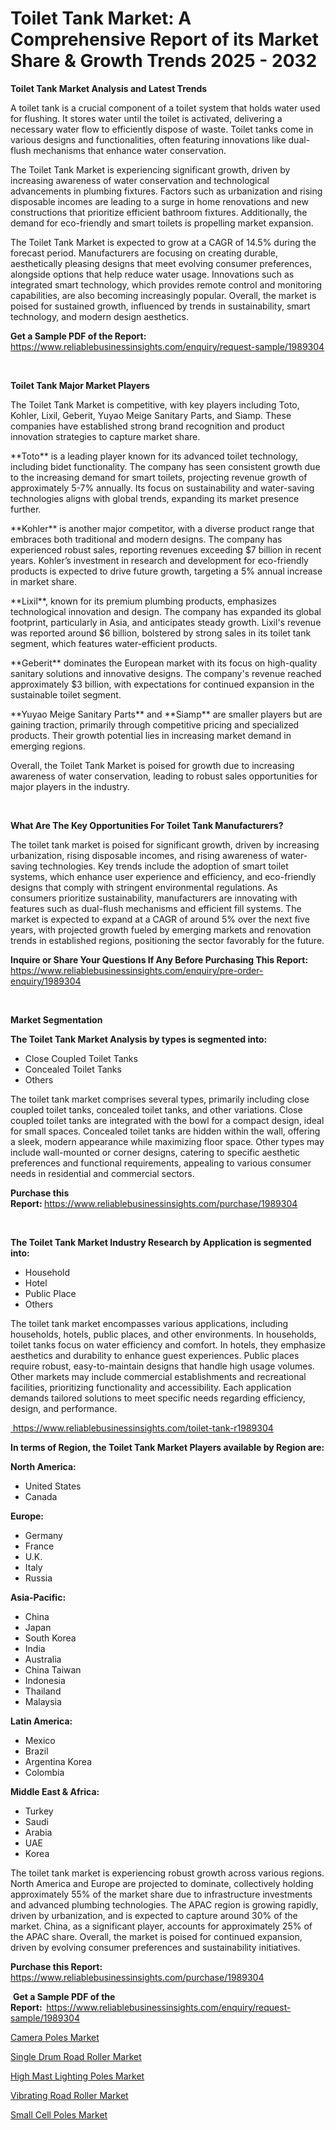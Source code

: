 <p><h1>Toilet Tank Market: A Comprehensive Report of its Market Share & Growth Trends 2025 - 2032</h1></p><p><strong>Toilet Tank Market Analysis and Latest Trends</strong></p>
<p><p>A toilet tank is a crucial component of a toilet system that holds water used for flushing. It stores water until the toilet is activated, delivering a necessary water flow to efficiently dispose of waste. Toilet tanks come in various designs and functionalities, often featuring innovations like dual-flush mechanisms that enhance water conservation.</p><p>The Toilet Tank Market is experiencing significant growth, driven by increasing awareness of water conservation and technological advancements in plumbing fixtures. Factors such as urbanization and rising disposable incomes are leading to a surge in home renovations and new constructions that prioritize efficient bathroom fixtures. Additionally, the demand for eco-friendly and smart toilets is propelling market expansion.</p><p>The Toilet Tank Market is expected to grow at a CAGR of 14.5% during the forecast period. Manufacturers are focusing on creating durable, aesthetically pleasing designs that meet evolving consumer preferences, alongside options that help reduce water usage. Innovations such as integrated smart technology, which provides remote control and monitoring capabilities, are also becoming increasingly popular. Overall, the market is poised for sustained growth, influenced by trends in sustainability, smart technology, and modern design aesthetics.</p></p>
<p><strong>Get a Sample PDF of the Report:&nbsp;</strong> <a href="https://www.reliablebusinessinsights.com/enquiry/request-sample/1989304?utm_campaign=1138&utm_medium=2&utm_source=Github&utm_content=ia&utm_term=20022025&utm_id=toilet-tank">https://www.reliablebusinessinsights.com/enquiry/request-sample/1989304</a></p>
<p>&nbsp;</p>
<p><strong>Toilet Tank Major Market Players</strong></p>
<p><p>The Toilet Tank Market is competitive, with key players including Toto, Kohler, Lixil, Geberit, Yuyao Meige Sanitary Parts, and Siamp. These companies have established strong brand recognition and product innovation strategies to capture market share.</p><p>**Toto** is a leading player known for its advanced toilet technology, including bidet functionality. The company has seen consistent growth due to the increasing demand for smart toilets, projecting revenue growth of approximately 5-7% annually. Its focus on sustainability and water-saving technologies aligns with global trends, expanding its market presence further.</p><p>**Kohler** is another major competitor, with a diverse product range that embraces both traditional and modern designs. The company has experienced robust sales, reporting revenues exceeding $7 billion in recent years. Kohler’s investment in research and development for eco-friendly products is expected to drive future growth, targeting a 5% annual increase in market share.</p><p>**Lixil**, known for its premium plumbing products, emphasizes technological innovation and design. The company has expanded its global footprint, particularly in Asia, and anticipates steady growth. Lixil's revenue was reported around $6 billion, bolstered by strong sales in its toilet tank segment, which features water-efficient products.</p><p>**Geberit** dominates the European market with its focus on high-quality sanitary solutions and innovative designs. The company's revenue reached approximately $3 billion, with expectations for continued expansion in the sustainable toilet segment.</p><p>**Yuyao Meige Sanitary Parts** and **Siamp** are smaller players but are gaining traction, primarily through competitive pricing and specialized products. Their growth potential lies in increasing market demand in emerging regions.</p><p>Overall, the Toilet Tank Market is poised for growth due to increasing awareness of water conservation, leading to robust sales opportunities for major players in the industry.</p></p>
<p>&nbsp;</p>
<p><strong>What Are The Key Opportunities For Toilet Tank Manufacturers?</strong></p>
<p><p>The toilet tank market is poised for significant growth, driven by increasing urbanization, rising disposable incomes, and rising awareness of water-saving technologies. Key trends include the adoption of smart toilet systems, which enhance user experience and efficiency, and eco-friendly designs that comply with stringent environmental regulations. As consumers prioritize sustainability, manufacturers are innovating with features such as dual-flush mechanisms and efficient fill systems. The market is expected to expand at a CAGR of around 5% over the next five years, with projected growth fueled by emerging markets and renovation trends in established regions, positioning the sector favorably for the future.</p></p>
<p><strong>Inquire or Share Your Questions If Any Before Purchasing This Report:</strong> <a href="https://www.reliablebusinessinsights.com/enquiry/pre-order-enquiry/1989304?utm_campaign=1138&utm_medium=2&utm_source=Github&utm_content=ia&utm_term=20022025&utm_id=toilet-tank">https://www.reliablebusinessinsights.com/enquiry/pre-order-enquiry/1989304</a></p>
<p>&nbsp;</p>
<p><strong>Market Segmentation</strong></p>
<p><strong>The Toilet Tank Market Analysis by types is segmented into:</strong></p>
<p><ul><li>Close Coupled Toilet Tanks</li><li>Concealed Toilet Tanks</li><li>Others</li></ul></p>
<p><p>The toilet tank market comprises several types, primarily including close coupled toilet tanks, concealed toilet tanks, and other variations. Close coupled toilet tanks are integrated with the bowl for a compact design, ideal for small spaces. Concealed toilet tanks are hidden within the wall, offering a sleek, modern appearance while maximizing floor space. Other types may include wall-mounted or corner designs, catering to specific aesthetic preferences and functional requirements, appealing to various consumer needs in residential and commercial sectors.</p></p>
<p><strong>Purchase this Report:&nbsp;</strong><a href="https://www.reliablebusinessinsights.com/purchase/1989304?utm_campaign=1138&utm_medium=2&utm_source=Github&utm_content=ia&utm_term=20022025&utm_id=toilet-tank">https://www.reliablebusinessinsights.com/purchase/1989304</a></p>
<p>&nbsp;</p>
<p><strong>The Toilet Tank Market Industry Research by Application is segmented into:</strong></p>
<p><ul><li>Household</li><li>Hotel</li><li>Public Place</li><li>Others</li></ul></p>
<p><p>The toilet tank market encompasses various applications, including households, hotels, public places, and other environments. In households, toilet tanks focus on water efficiency and comfort. In hotels, they emphasize aesthetics and durability to enhance guest experiences. Public places require robust, easy-to-maintain designs that handle high usage volumes. Other markets may include commercial establishments and recreational facilities, prioritizing functionality and accessibility. Each application demands tailored solutions to meet specific needs regarding efficiency, design, and performance.</p></p>
<p><a href="https://www.reliablebusinessinsights.com/toilet-tank-r1989304?utm_campaign=1138&utm_medium=2&utm_source=Github&utm_content=ia&utm_term=20022025&utm_id=toilet-tank">&nbsp;https://www.reliablebusinessinsights.com/toilet-tank-r1989304</a></p>
<p><strong>In terms of Region, the Toilet Tank Market Players available by Region are:</strong></p>
<p>
    <p> <strong> North America: </strong>
        <ul>
            <li>United States</li>
            <li>Canada</li>
        </ul>
        </p> 
    <p> <strong> Europe: </strong>
        <ul>
            <li>Germany</li>
            <li>France</li>
            <li>U.K.</li>
            <li>Italy</li>
            <li>Russia</li>
        </ul>
        </p> 
    <p> <strong> Asia-Pacific: </strong>
        <ul>
            <li>China</li>
            <li>Japan</li>
            <li>South Korea</li>
            <li>India</li>
            <li>Australia</li>
            <li>China Taiwan</li>
            <li>Indonesia</li>
            <li>Thailand</li>
            <li>Malaysia</li>
        </ul>
        </p> 
    <p> <strong> Latin America: </strong>
        <ul>
            <li>Mexico</li>
            <li>Brazil</li>
            <li>Argentina Korea</li>
            <li>Colombia</li>
        </ul>
        </p> 
    <p> <strong> Middle East & Africa: </strong>
        <ul>
            <li>Turkey</li>
            <li>Saudi</li>
            <li>Arabia</li>
            <li>UAE</li>
            <li>Korea</li>
        </ul>
    </p>
    </p>
<p><p>The toilet tank market is experiencing robust growth across various regions. North America and Europe are projected to dominate, collectively holding approximately 55% of the market share due to infrastructure investments and advanced plumbing technologies. The APAC region is growing rapidly, driven by urbanization, and is expected to capture around 30% of the market. China, as a significant player, accounts for approximately 25% of the APAC share. Overall, the market is poised for continued expansion, driven by evolving consumer preferences and sustainability initiatives.</p></p>
<p><strong>Purchase this Report: </strong><a href="https://www.reliablebusinessinsights.com/purchase/1989304?utm_campaign=1138&utm_medium=2&utm_source=Github&utm_content=ia&utm_term=20022025&utm_id=toilet-tank">https://www.reliablebusinessinsights.com/purchase/1989304</a></p>
<p>&nbsp;<strong>Get a Sample PDF of the Report:&nbsp;&nbsp;</strong><a href="https://www.reliablebusinessinsights.com/enquiry/request-sample/1989304?utm_campaign=1138&utm_medium=2&utm_source=Github&utm_content=ia&utm_term=20022025&utm_id=toilet-tank">https://www.reliablebusinessinsights.com/enquiry/request-sample/1989304</a></p>
<p><strong></strong></p>
<p><p><a href="https://github.com/lestymbango/Market-Research-Report-List-1/blob/main/camera-poles-market.md?utm_campaign=1138&utm_medium=2&utm_source=Github&utm_content=ia&utm_term=20022025&utm_id=toilet-tank">Camera Poles Market</a></p><p><a href="https://github.com/muhjanaidu/Market-Research-Report-List-1/blob/main/single-drum-road-roller-market.md?utm_campaign=1138&utm_medium=2&utm_source=Github&utm_content=ia&utm_term=20022025&utm_id=toilet-tank">Single Drum Road Roller Market</a></p><p><a href="https://github.com/hneefdelwyn/Market-Research-Report-List-1/blob/main/high-mast-lighting-poles-market.md?utm_campaign=1138&utm_medium=2&utm_source=Github&utm_content=ia&utm_term=20022025&utm_id=toilet-tank">High Mast Lighting Poles Market</a></p><p><a href="https://github.com/sevitadwiani/Market-Research-Report-List-1/blob/main/vibrating-road-roller-market.md?utm_campaign=1138&utm_medium=2&utm_source=Github&utm_content=ia&utm_term=20022025&utm_id=toilet-tank">Vibrating Road Roller Market</a></p><p><a href="https://github.com/felishtimoti/Market-Research-Report-List-1/blob/main/small-cell-poles-market.md?utm_campaign=1138&utm_medium=2&utm_source=Github&utm_content=ia&utm_term=20022025&utm_id=toilet-tank">Small Cell Poles Market</a></p></p>